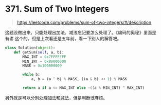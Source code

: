 # 371. Sum of Two Integers

> https://leetcode.com/problems/sum-of-two-integers/#/description

这题没做出来，只能处理出加法，减法忘记要怎么处理了。《编码的奥秘》里面是有讲
这个的，但是上次看还是五年前，看一下别人的解答吧。

```python
class Solution(object):
    def getSum(self, a, b):
        MAX_INT = 0x7FFFFFFF
        MIN_INT = 0x80000000
        MASK = 0x100000000

        while b:
            a, b = (a ^ b) % MASK, ((a & b) << 1) % MASK

        return a if a <= MAX_INT else ~((a % MIN_INT) ^ MAX_INT)
```

另外就是可以分别处理加法和减法，但是判断很麻烦。
